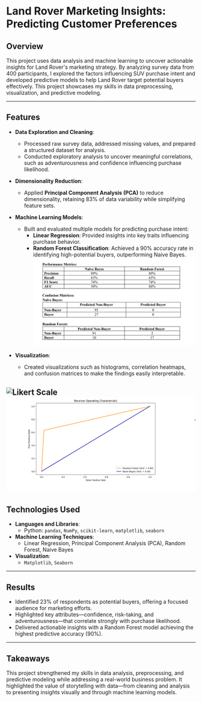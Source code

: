 # **Land Rover Marketing Insights: Predicting Customer Preferences**

## **Overview**
This project uses data analysis and machine learning to uncover actionable insights for Land Rover's marketing strategy. By analyzing survey data from 400 participants, I explored the factors influencing SUV purchase intent and developed predictive models to help Land Rover target potential buyers effectively. This project showcases my skills in data preprocessing, visualization, and predictive modeling.

---

## **Features**

- **Data Exploration and Cleaning**:  
  - Processed raw survey data, addressed missing values, and prepared a structured dataset for analysis.  
  - Conducted exploratory analysis to uncover meaningful correlations, such as adventurousness and confidence influencing purchase likelihood.  

- **Dimensionality Reduction**:  
  - Applied **Principal Component Analysis (PCA)** to reduce dimensionality, retaining 83% of data variability while simplifying feature sets.  

- **Machine Learning Models**:  
  - Built and evaluated multiple models for predicting purchase intent:
    - **Linear Regression**: Provided insights into key traits influencing purchase behavior.  
    - **Random Forest Classification**: Achieved a 90% accuracy rate in identifying high-potential buyers, outperforming Naive Bayes.  
![Performance Metrics](images/performancemetrics.png)
- **Visualization**:  
  - Created visualizations such as histograms, correlation heatmaps, and confusion matrices to make the findings easily interpretable.
  
![Likert Scale ](images/Likertsclae.png)
![ROC Curve ](images/ROCcurve.png)
---

## **Technologies Used**
- **Languages and Libraries**:  
  - Python: `pandas`, `NumPy`, `scikit-learn`, `matplotlib`, `seaborn`  
- **Machine Learning Techniques**:  
  - Linear Regression, Principal Component Analysis (PCA), Random Forest, Naive Bayes  
- **Visualization**:  
  - `Matplotlib`, `Seaborn`

---

## **Results**
- Identified 23% of respondents as potential buyers, offering a focused audience for marketing efforts.  
- Highlighted key attributes—confidence, risk-taking, and adventurousness—that correlate strongly with purchase likelihood.  
- Delivered actionable insights with a Random Forest model achieving the highest predictive accuracy (90%).

---

## **Takeaways**
This project strengthened my skills in data analysis, preprocessing, and predictive modeling while addressing a real-world business problem. It highlighted the value of storytelling with data—from cleaning and analysis to presenting insights visually and through machine learning models.
